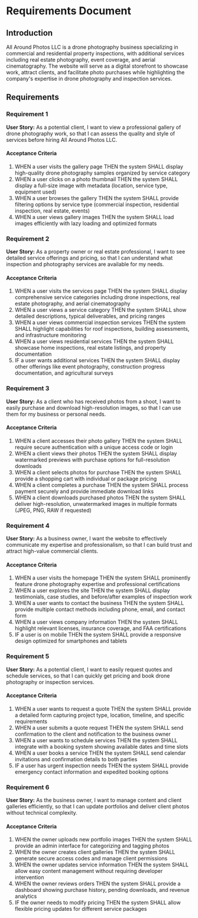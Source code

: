 # Requirements Document

## Introduction

All Around Photos LLC is a drone photography business specializing in commercial and residential property inspections, with additional services including real estate photography, event coverage, and aerial cinematography. The website will serve as a digital storefront to showcase work, attract clients, and facilitate photo purchases while highlighting the company's expertise in drone photography and inspection services.

## Requirements

### Requirement 1

**User Story:** As a potential client, I want to view a professional gallery of drone photography work, so that I can assess the quality and style of services before hiring All Around Photos LLC.

#### Acceptance Criteria

1. WHEN a user visits the gallery page THEN the system SHALL display high-quality drone photography samples organized by service category
2. WHEN a user clicks on a photo thumbnail THEN the system SHALL display a full-size image with metadata (location, service type, equipment used)
3. WHEN a user browses the gallery THEN the system SHALL provide filtering options by service type (commercial inspection, residential inspection, real estate, events)
4. WHEN a user views gallery images THEN the system SHALL load images efficiently with lazy loading and optimized formats

### Requirement 2

**User Story:** As a property owner or real estate professional, I want to see detailed service offerings and pricing, so that I can understand what inspection and photography services are available for my needs.

#### Acceptance Criteria

1. WHEN a user visits the services page THEN the system SHALL display comprehensive service categories including drone inspections, real estate photography, and aerial cinematography
2. WHEN a user views a service category THEN the system SHALL show detailed descriptions, typical deliverables, and pricing ranges
3. WHEN a user views commercial inspection services THEN the system SHALL highlight capabilities for roof inspections, building assessments, and infrastructure monitoring
4. WHEN a user views residential services THEN the system SHALL showcase home inspections, real estate listings, and property documentation
5. IF a user wants additional services THEN the system SHALL display other offerings like event photography, construction progress documentation, and agricultural surveys

### Requirement 3

**User Story:** As a client who has received photos from a shoot, I want to easily purchase and download high-resolution images, so that I can use them for my business or personal needs.

#### Acceptance Criteria

1. WHEN a client accesses their photo gallery THEN the system SHALL require secure authentication with a unique access code or login
2. WHEN a client views their photos THEN the system SHALL display watermarked previews with purchase options for full-resolution downloads
3. WHEN a client selects photos for purchase THEN the system SHALL provide a shopping cart with individual or package pricing
4. WHEN a client completes a purchase THEN the system SHALL process payment securely and provide immediate download links
5. WHEN a client downloads purchased photos THEN the system SHALL deliver high-resolution, unwatermarked images in multiple formats (JPEG, PNG, RAW if requested)

### Requirement 4

**User Story:** As a business owner, I want the website to effectively communicate my expertise and professionalism, so that I can build trust and attract high-value commercial clients.

#### Acceptance Criteria

1. WHEN a user visits the homepage THEN the system SHALL prominently feature drone photography expertise and professional certifications
2. WHEN a user explores the site THEN the system SHALL display testimonials, case studies, and before/after examples of inspection work
3. WHEN a user wants to contact the business THEN the system SHALL provide multiple contact methods including phone, email, and contact form
4. WHEN a user views company information THEN the system SHALL highlight relevant licenses, insurance coverage, and FAA certifications
5. IF a user is on mobile THEN the system SHALL provide a responsive design optimized for smartphones and tablets

### Requirement 5

**User Story:** As a potential client, I want to easily request quotes and schedule services, so that I can quickly get pricing and book drone photography or inspection services.

#### Acceptance Criteria

1. WHEN a user wants to request a quote THEN the system SHALL provide a detailed form capturing project type, location, timeline, and specific requirements
2. WHEN a user submits a quote request THEN the system SHALL send confirmation to the client and notification to the business owner
3. WHEN a user wants to schedule services THEN the system SHALL integrate with a booking system showing available dates and time slots
4. WHEN a user books a service THEN the system SHALL send calendar invitations and confirmation details to both parties
5. IF a user has urgent inspection needs THEN the system SHALL provide emergency contact information and expedited booking options

### Requirement 6

**User Story:** As the business owner, I want to manage content and client galleries efficiently, so that I can update portfolios and deliver client photos without technical complexity.

#### Acceptance Criteria

1. WHEN the owner uploads new portfolio images THEN the system SHALL provide an admin interface for categorizing and tagging photos
2. WHEN the owner creates client galleries THEN the system SHALL generate secure access codes and manage client permissions
3. WHEN the owner updates service information THEN the system SHALL allow easy content management without requiring developer intervention
4. WHEN the owner reviews orders THEN the system SHALL provide a dashboard showing purchase history, pending downloads, and revenue analytics
5. IF the owner needs to modify pricing THEN the system SHALL allow flexible pricing updates for different service packages

